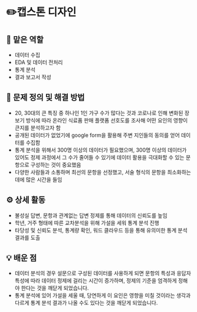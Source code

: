 # ✏️캡스톤 디자인

## 📌 맡은 역할
- 데이터 수집
- EDA 및 데이터 전처리
- 통계 분석
- 결과 보고서 작성

## 🎯 문제 정의 및 해결 방법
- 20, 30대의 큰 특징 중 하나인 1인 가구 수가 많다는 것과 코로나로 인해 변화된 장보기 방식에 따라 온라인 식료품 판매 플랫폼 선호도를 조사해 어떤 요인의 영향이 큰지를 분석하고자 함
- 공개된 데이터가 없었기에 google form을 활용해 주변 지인들의 동의를 얻어 데이터를 수집함
- 통계 분석을 위해서 300명 이상의 데이터가 필요했으며, 300명 이상의 데이터가 있어도 정제 과정에서 그 수가 줄어들 수 있기에 데이터 활용을 극대화할 수 있는 문항으로 구성하는 것이 중요했음
- 다양한 사람들과 소통하며 최선의 문항을 선정했고, 서술 형식의 문항을 최소화하는 데에 많은 시간을 들임

## ⚙️ 상세 활동
- 불성실 답변, 문항과 관계없는 답변 정제를 통해 데이터의 신뢰도를 높임
- 학년, 거주 형태에 따른 교차분석을 위해 가설을 세워 통계 분석 진행
- 타당성 및 신뢰도 분석, 통계량 확인, 워드 클라우드 등을 통해 유의미한 통계 분석 결과를 도출

## 💡 배운 점
- 데이터 분석의 경우 설문으로 구성된 데이터를 사용하게 되면 문항의 특성과 응답자 특성에 따라 데이터 정제에 걸리는 시간이 증가하며, 정제의 기준을 엄격하게 정해야 한다는 것을 깨닫게 되었습니다.
- 통계 분석에 있어 가설을 세울 때, 당연하게 이 요인은 영향을 미칠 것이라는 생각과 다르게 통계 분석 결과가 나올 수도 있다는 것을 깨닫게 되었습니다.
